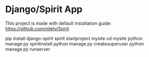 # Django/Spirit App

This project is made with default installation guide: https://github.com/nitely/Spirit

pip install django-spirit
spirit startproject mysite
cd mysite
python manage.py spiritinstall
python manage.py createsuperuser
python manage.py runserver

